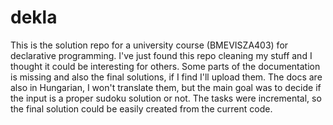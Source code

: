 # dekla

This is the solution repo for a university course (BMEVISZA403) for declarative programming. I've just found this repo cleaning my stuff and I thought it could be interesting for others. Some parts of the documentation is missing and also the final solutions, if I find I'll upload them. The docs are also in Hungarian, I won't translate them, but the main goal was to decide if the input is a proper sudoku solution or not. The tasks were incremental, so the final solution could be easily created from the current code.
